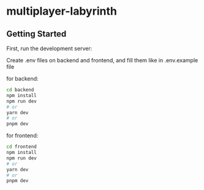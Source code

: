 # multiplayer-labyrinth

## Getting Started

First, run the development server:

Create .env files on backend and frontend, and fill them like in .env.example file

for backend:
```bash
cd backend
npm install
npm run dev
# or
yarn dev
# or
pnpm dev
```

for frontend:
```bash
cd frontend
npm install
npm run dev
# or
yarn dev
# or
pnpm dev
```
